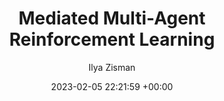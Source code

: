 ---
layout: post
title:  "Mediated Multi-Agent Reinforcement Learning"
date:   2023-02-05 22:21:59 +00:00
image: /images/med.jpg
categories: research
author: "Ilya Zisman"
authors: "Dmitry Ivanov, <strong>Ilya Zisman</strong>, Kirill Chernyshev"
venue: "arXiv"
arxiv: https://arxiv.org/pdf/2312.13327
# website: null
code: null
---